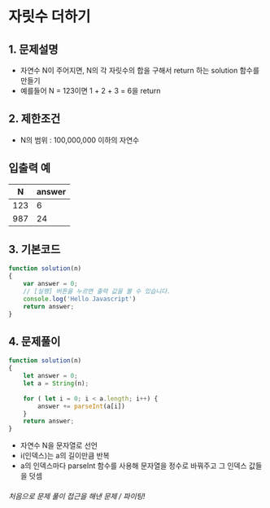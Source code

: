 # 자릿수 더하기

## 1. 문제설명
 + 자연수 N이 주어지면, N의 각 자릿수의 합을 구해서 return 하는 solution 함수를 만들기
 + 예를들어 N = 123이면 1 + 2 + 3 = 6을 return
  
## 2. 제한조건
 + N의 범위 : 100,000,000 이하의 자연수


## 입출력 예
|N|answer|
|------|---|
|123|6|
|987|24|
  
## 3. 기본코드
```JavaScript
function solution(n)
{
    var answer = 0;
    // [실행] 버튼을 누르면 출력 값을 볼 수 있습니다.
    console.log('Hello Javascript')
    return answer;
}
```

## 4. 문제풀이
```JavaScript
function solution(n)
{
    let answer = 0;
    let a = String(n);
    
    for ( let i = 0; i < a.length; i++) {
        answer += parseInt(a[i])
    }
    return answer;
}
```

- 자연수 N을 문자열로 선언
- i(인덱스)는 a의 길이만큼 반복
- a의 인덱스마다 parseInt 함수를 사용해 문자열을 정수로 바꿔주고 그 인덱스 값들을 덧셈

###### 처음으로 문제 풀이 접근을 해낸 문제 / 파이팅!

